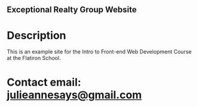 Exceptional Realty Group Website
---

# Description

This is an example site for the Intro to Front-end Web Development Course at the Flatiron School.

# Contact email: julieannesays@gmail.com
